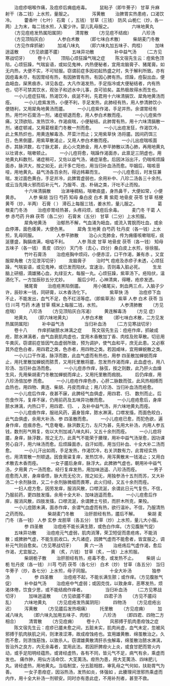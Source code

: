 <!-- { "loadSidebar": true } -->
　　治痘疹咽喉作痛，及痘疹后痈疽疮毒。
　　鼠粘子（即牛蒡子） 甘草 升麻 射干（各二钱）上水煎，量服之。
　　
　　泻黄散
　　治脾胃实热患疮，口渴饮冷。
　　藿香叶（七叶） 石膏（ ，五钱） 甘草（三钱） 防风 山栀仁（炒，各一两）上为末，每二钱水煎，入蜜少许。婴儿乳母服之。
　　
　　六味地黄丸
　　（方见痘疮发热属阳属阴）
　　清胃散
　　（方见痘不结痂）
　　八珍汤
　　（方见顶陷灰白）
　　人参白术散
　　（即七味白术散）
　　柴胡麦门冬散
　　（方见作痒抓破）
　　加减八味丸
　　（即六味丸加五味子、肉桂）
　　加味逍遥散
　　（方见欲靥不靥）
　　五味异功散
　　
　　补中益气汤
　　（二方见寒战切牙）
　　卷十八
　　顶陷心烦狂躁气喘之症
　　陈文宿先生云：痘紫色顶陷，心烦狂躁，气喘妄语，或如见鬼神，内热便秘者，宜用龙脑膏子、猪尾膏。如无内热，大便不实，不可轻服。窃谓前症多因初起热盛之时，失于解利所致。亦有因痘毒未尽，有因胃经有热，有因肺胃有热，有因心脾有热。烦躁，痘裂出血，便血衄血，屎黑痕赤，详见各症。大凡作渴发热，手足指冷或大便秘结者，内有热也，切不可禁其饮水，观张子和述水中儿事，良可验矣。盖热极故得水而生也。
　　一小儿痘症狂喘，热渴饮冷，痰涎不利，先君用十六味清膈饮、犀角地黄汤而痊。
　　一小儿痘紫发热，小便不利，手足发热，此肺经有热，用人参清肺饮小便随利，又用犀角地黄汤而靥。
　　一小儿痘紫作渴，手足并热，余谓胃经有热，用竹叶石膏汤一剂，诸症顿退而愈，用人参白术散而痊。
　　一小儿痘紫作痛，又顶欲陷，发热饮冷，作渴痰喘，小便秘结。此肺胃有热，用十六味清膈散一剂，诸症顿减，又用葛根麦门冬散一剂而愈。
　　一小儿出痘发狂，作渴饮冷，此上焦热炽也，用黄连解毒汤、芹菜汁而止；又用紫草快 汤将靥。因间药饵三日，色黑倒靥，用紫草散渴止，又用人参白术散而痊。
　　一小儿出痘喘咳面赤，其脉洪数，右寸脉尤甚，此心火克肺金，用人参平肺散以清心肺，再用地黄丸以壮肾水，喘嗽顿止。
　　一小儿痘将愈，喘躁作渴面赤，此禀足三阴虚也，用地黄丸料数剂，诸症稍可，又佐以益气汤，诸症渐愈。后因沐浴出汗，仍喘咳烦躁面赤，脉洪大，按之如无，此汗多亡阳也，用当归补血汤而愈。毕姻后，喘咳音哑，用地黄丸、益气汤各百余剂，得远帏幕而生。
　　一小儿痘愈后，时发狂兼喘，发过面色黄白，手足并冷，此脾胃虚弱也，余用补中、八珍二汤各三十余剂。或云当先降火邪而后补元气，乃服芩、连、朴硝之类，汗吐不止而殁。
　　
　　十六味清膈散
　　治涕唾稠粘，喘嗽痰盛，身热鼻干，大便如常，小便黄赤。
　　人参 柴胡 当归 芍药 知母 桑白皮 白术 黄 紫菀 地骨皮 茯苓 甘草 桔梗 黄芩（炒，半两） 石膏（ ） 滑石上每服三钱，姜水煎，量儿服之。
　　
　　葛根麦门冬汤
　　治痘疹胃经热甚，头疼闷烦，或痘后余毒。
　　麦门冬 干葛 人参 赤芍药 升麻 茯苓（各二分） 石膏末（五分） 甘草（二分）上水煎服。
　　
　　犀角地黄汤
　　治郁热不解，气血涌为衄血，或流入胃脘而吐血，或余血停滞，面色痿黄，大便色黑。
　　犀角 生地黄 白芍药 牡丹皮（各一钱）上水煎，乳母同服。
　　
　　人参平肺散
　　治心火克肺金，传为痈痿咳嗽喘呕，痰涎壅盛，胸膈痞满，咽嗌不利。
　　人参 陈皮 甘草 地骨皮 茯苓（各一钱） 知母 五味子（各一钱） 青皮（四分） 天门冬（去心，四分）桑白皮上水煎，徐徐服。
　　
　　竹叶石膏汤
　　治痘疮胸中烦闷，小便赤涩，口干作渴，兼有赤 。又宜服犀角散（方见泄泻切牙）
　　龙脑膏子
　　治时气 痘疮及赤疹子未透，心烦狂躁，气喘妄语，或见鬼神，或已发而陷伏。宜速治，否则毒入脏必死。
　　生龙脑上研细，滴雄猪心血，丸绿豆大，每服一丸。心烦狂躁，紫草汤下。疮陷伏，温酒化下。一方加辰砂五分尤妙。
　　服后少时，心神清爽，得睡，疮疹发透。
　　
　　猪尾膏
　　治痘疮黑陷倒靥。
　　用小猪尾尖，刺血两三点，入脑子少许，辰砂末一钱，同研膏，以木香汤化下。
　　
　　紫草快 汤
　　治痘疹下血不止，不能发出，血气不足，色不红活等症。（即紫草汤）紫草 人参 白术 茯苓 当归 川芎 芍药 木通 甘草 糯米上每服二钱，水煎。
　　
　　人参清肺散
　　（方见痘喘）
　　八珍汤
　　（方见顶陷灰白泻渴）
　　黄连解毒汤
　　（方见 症）
　　地黄丸
　　（即六味地黄丸）
　　人参白术散
　　（即七味白术散，二方见发热属阴属阳）
　　补中益气汤
　　
　　当归补血汤
　　（二方见寒战切牙）
　　卷十八
　　作痒抓破脓水淋漓之症
　　陈文宿先生云：痘疮作痒，抓破成疮，脓水淋漓者，由气血衰肌肉虚也，宜用木香散加丁香、肉桂及败草散。切忌用牛粪灰。窃谓前症皆因气血虚弱所致，预为调护，使气血和平，庶无此患。又必察其外症色白者，用四君之类，色赤者，用四物之类。若因咸味，宜用蝉蜕散之类。
　　一小儿口干作渴，脉浮而数，此血气虚而有热也，用参 四圣散加蝉蜕而痒止，用托里散加蝉蜕而脓贯，又用托里散将靥，忽发热作渴而痒，此血虚也，用八珍汤、当归补血汤而愈。
　　一小儿痘赤作痒，脉弦，按之则数，此乃肝火血燥生风，先用柴胡麦门冬散加蝉蜕而痒止，又用托里散而痂脱。
　　后仍痒痕，用八珍汤倍加参 而愈。
　　一小儿痘疮作痒色赤，心肝二脉数而弦，此风热相搏而血热也，用四物、黄连、柴胡、丹皮而痒止；用八珍汤、当归补血汤而疮愈。
　　一小儿痘后作痒，夜甚不寐，此脾经气血俱虚，用四君、归、 数剂而止。后伤食作泻，复痒不寐，仍用前药及五味异功散而愈。
　　一小儿痘疮愈后，身痒脓水淋漓，内热口干，用四君、归、 ，及补中益气汤，并六味地黄丸而痊。
　　一小儿痘痕作痒，服祛风药，遍身皆痒，脓水淋漓，口噤发搐，而面色皎白，此气血俱虚，余用大补汤、参 四圣散而愈。
　　一小儿痘疮已愈，而犯色欲，遍身作痒，痘痕赤色，气息奄奄，脉洪数无力，左尺为甚，先用大补汤，内用人参五钱，数剂形气稍复，佐以大剂加减八味丸料，又五十余剂而痊。
　　一小儿痘将靥，身痒，脉浮数，按之无力，此真气不能荣于腠理，用补中益气汤渐愈，因功课劳心自汗，用六味汤而愈。后烦躁面赤，自汗如雨，用当归补血、十全大补二汤而愈。
　　一小儿汗出如雨，手足发热，作渴饮冷，右关洪数有力，此胃经实热也，用清胃散一剂顿退。因食膏粱复痒，发热饮冷，用泻黄散末一钱渴止；又用白术散去木香而痊。
　　一女子靥后身痒，脉浮大。此脾肺气虚也，朝用补中益气汤，夕用黄 六一汤而愈。经行复痒发热，用加味逍遥、八珍汤而痊。
　　一男子痘愈而入房，身痒昏愦，脉大而无伦次，按之如无，用独参汤十五剂而苏，又大补汤二十余剂脉敛，又二十余剂脉微细而畏寒，此火归经，又五十余剂而痊。
　　一妇人痘方愈，因劳发痒，服消风散，口噤流涎，余谓此日元气复伤，不信，乃服前药，更四肢发搐，余用十全大补、加味逍遥而愈。
　　一小儿痘愈后作痒，服消风散，四肢发搐，口噤流涎，余谓脾土亏损，而肝木所克，果殁。
　　一小儿痘脓未满，面赤作痒，余谓气血虚而有热，欲行温补。不信，乃服清热之药而殁。
　　
　　柴胡麦门冬散
　　治肝胆经有热，靥后不解。
　　柴胡 麦门冬（各一钱） 人参 玄参 龙胆草（各五分） 甘草（炒）上水煎，量儿大小服。
　　
　　参 四圣散
　　治痘疮不能长满生脓，或色白作痒。（方见腹胀气促）
　　五味异功散
　　治痘疮元气虚弱，肌肉消薄，荣卫短促而患疮疡，不能消散；或脾肺气虚，不能生肌收口。大凡诸症，因脾气虚而不能愈者，皆宜服之，调补元气则自愈矣。（方见寒战切牙）
　　黄 六一汤
　　治疮疡后气虚作渴，愈后作渴，尤宜服之。
　　黄 （炙，六钱） 甘草（炙，一钱）上水煎服。
　　
　　柴胡栀子散
　　治肝胆经有热，疮毒不愈，或发热不止。
　　柴胡 山栀 牡丹皮（各一钱） 川芎 芍药 茯苓（各七分） 白术（炒） 甘草（各五分） 当归 牛蒡子（炒，各七分）上水煎，母子同服。
　　
　　十全大补汤
　　
　　独参汤
　　、
　　参 四圣散
　　治痘疮不起，不能长满生脓；或作痒。（方见腹胀气促）
　　补中益气汤
　　治痘疮中气虚弱；或因克伐，以致身痒，恶寒发热，烦渴体倦，饮食少思，或不能结痂作痒者。
　　
　　当归补血汤
　　（二方见寒战切牙）
　　加味逍遥散
　　（方见欲靥不靥）
　　四君子汤
　　（方见不靥闷乱）
　　六味地黄丸
　　（方见痘疮发热属阴阳）
　　四物汤
　　（方见痘疮出迟）
　　泻黄散
　　（方见靥后发热咽痛）
　　托里散
　　（方见痘痈）
　　加减八味丸
　　（即六味丸加用五味子、肉桂）
　　八珍汤
　　（即四君、四物二方相合）
　　清胃散
　　（方见痘痈）
　　卷十八
　　风邪搏于肌肉患疳蚀之症
　　陈文宿先生云：痘疹已靥未愈之间，五脏未实，肌肉尚虚，血气未定，忽被风邪搏于肌肉肤肌之间，则津液涩滞，故成疳蚀疮也。宜用雄黄散、绵茧散治之。久而不愈，则溃蚀筋蚀，以致杀人。窃谓雄黄散清肝杀虫解毒，绵茧散治脓水淋漓，皆治外之良方，内无余毒者，宜用此法。若因肝脾疳火上炎，或食甘肥而胃火内动，或手足阳明经蕴热，或肾经虚热，各有不同，皆元气不足，病气有余，乘虚而发也。 痛作肿，用仙方活命饮、大芜荑汤。疳热为患，用大芜荑汤、四味肥儿丸。肾经虚热，用地黄丸。当临制宜，分五脏相胜，审乳母之气何如，扶助胃气为善。
　　一女子患疳症，因浴热汤，发热如炎，体强如 ，此腠理间泄邪热乘虚而内作，用十全大补汤一剂顿安。同时亦有患此症，不用补剂者，甚至不救。
